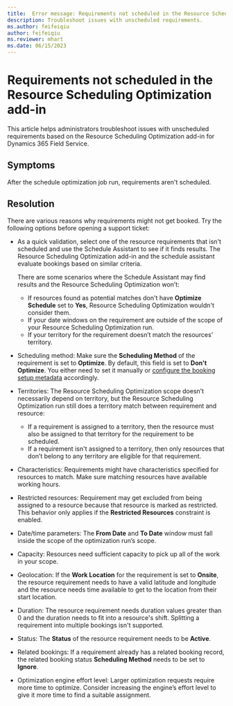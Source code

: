 ```yaml
---
title:  Error message: Requirements not scheduled in the Resource Scheduling Optimization add-in
description: Troubleshoot issues with unscheduled requirements.
ms.author: feifeiqiu
author: feifeiqiu
ms.reviewer: mhart
ms.date: 06/15/2023
---
```


# Requirements not scheduled in the Resource Scheduling Optimization add-in

This article helps administrators troubleshoot issues with unscheduled requirements based on the Resource Scheduling Optimization add-in for Dynamics 365 Field Service.

## Symptoms

After the schedule optimization job run, requirements aren't scheduled.

## Resolution

There are various reasons why requirements might not get booked. Try the following options before opening a support ticket:

- As a quick validation, select one of the resource requirements that isn't scheduled and use the Schedule Assistant to see if it finds results. The Resource Scheduling Optimization add-in and the schedule assistant evaluate bookings based on similar criteria.

  There are some scenarios where the Schedule Assistant may find results and the Resource Scheduling Optimization won’t:

  - If resources found as potential matches don't have **Optimize Schedule** set to **Yes**, Resource Scheduling Optimization wouldn't consider them.
  - If your date windows on the requirement are outside of the scope of your Resource Scheduling Optimization run.
  - If your territory for the requirement doesn’t match the resources’ territory.

- Scheduling method: Make sure the **Scheduling Method** of the requirement is set to **Optimize**. By default, this field is set to **Don't Optimize**. You either need to set it manually or [configure the booking setup metadata](/dynamics365/field-service/rso-configuration#make-data-changes-to-prepare-for-optimizations) accordingly.

- Territories: The Resource Scheduling Optimization scope doesn’t necessarily depend on territory, but the Resource Scheduling Optimization run still does a territory match between requirement and resource:
  - If a requirement is assigned to a territory, then the resource must also be assigned to that territory for the requirement to be scheduled.
  - If a requirement isn't assigned to a territory, then only resources that don’t belong to any territory are eligible for that requirement.

- Characteristics: Requirements might have characteristics specified for resources to match. Make sure matching resources have available working hours.

- Restricted resources: Requirement may get excluded from being assigned to a resource because that resource is marked as restricted. This behavior only applies if the **Restricted Resources** constraint is enabled.

- Date/time parameters: The **From Date** and **To Date** window must fall inside the scope of the optimization run’s scope.

- Capacity: Resources need sufficient capacity to pick up all of the work in your scope.

- Geolocation: If the **Work Location** for the requirement is set to **Onsite**, the resource requirement needs to have a valid latitude and longitude and the resource needs time available to get to the location from their start location.

- Duration: The resource requirement needs duration values greater than 0 and the duration needs to fit into a resource's shift. Splitting a requirement into multiple bookings isn't supported.

- Status: The **Status** of the resource requirement needs to be **Active**.

- Related bookings: If a requirement already has a related booking record, the related booking status **Scheduling Method** needs to be set to **Ignore**.

- Optimization engine effort level: Larger optimization requests require more time to optimize. Consider increasing the engine’s effort level to give it more time to find a suitable assignment.
